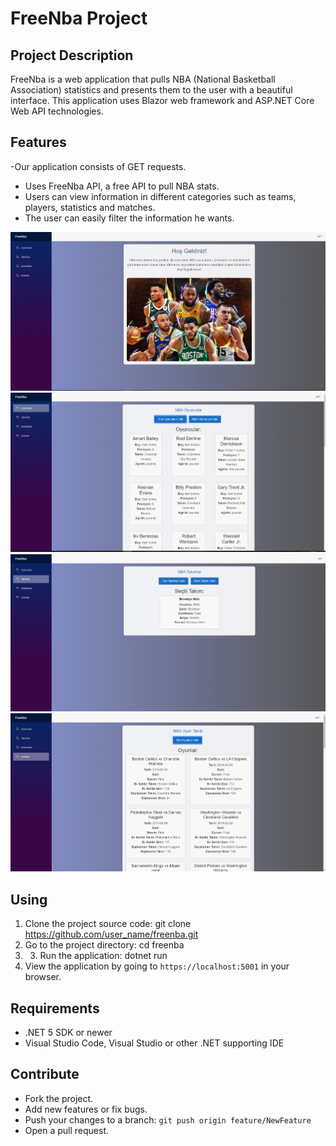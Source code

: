 # FreeNba Project

## Project Description

FreeNba is a web application that pulls NBA (National Basketball Association) statistics and presents them to the user with a beautiful interface. This application uses Blazor web framework and ASP.NET Core Web API technologies.

## Features
-Our application consists of GET requests.
- Uses FreeNba API, a free API to pull NBA stats.
- Users can view information in different categories such as teams, players, statistics and matches.
- The user can easily filter the information he wants.

![Giriş Ekranı](https://github.com/omersenpai/FreeNbaAPI-with-UI/raw/main/Giriş.png)
![Resim 1](https://github.com/omersenpai/FreeNbaAPI-with-UI/raw/main/1.png)
![Resim 2](https://github.com/omersenpai/FreeNbaAPI-with-UI/raw/main/2.png)
![Resim 3](https://github.com/omersenpai/FreeNbaAPI-with-UI/raw/main/3.png)



## Using

1. Clone the project source code: git clone https://github.com/user_name/freenba.git
2. Go to the project directory: cd freenba
3. 3. Run the application: dotnet run
4. View the application by going to `https://localhost:5001` in your browser.

## Requirements

- .NET 5 SDK or newer
- Visual Studio Code, Visual Studio or other .NET supporting IDE

## Contribute

- Fork the project.
- Add new features or fix bugs.
- Push your changes to a branch: `git push origin feature/NewFeature`
- Open a pull request.
